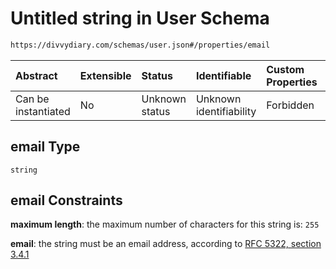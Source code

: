 # Untitled string in User Schema

```txt
https://divvydiary.com/schemas/user.json#/properties/email
```

| Abstract            | Extensible | Status         | Identifiable            | Custom Properties | Additional Properties | Access Restrictions | Defined In                                                     |
| :------------------ | :--------- | :------------- | :---------------------- | :---------------- | :-------------------- | :------------------ | :------------------------------------------------------------- |
| Can be instantiated | No         | Unknown status | Unknown identifiability | Forbidden         | Allowed               | none                | [user.json\*](../src/schemas/user.json "open original schema") |

## email Type

`string`

## email Constraints

**maximum length**: the maximum number of characters for this string is: `255`

**email**: the string must be an email address, according to [RFC 5322, section 3.4.1](https://tools.ietf.org/html/rfc5322 "check the specification")
